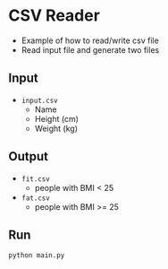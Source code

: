 # CSV Reader
- Example of how to read/write csv file
- Read input file and generate two files

## Input
- `input.csv`
    - Name
    - Height (cm)
    - Weight (kg)

## Output
- `fit.csv`
    - people with BMI < 25
- `fat.csv`
    - people with BMI >= 25

## Run
```sh
python main.py
```